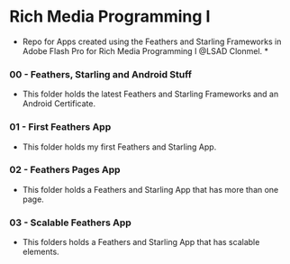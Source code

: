 # Rich Media Programming I

* Repo for Apps created using the Feathers and Starling Frameworks in Adobe Flash Pro for Rich Media Programming I @LSAD Clonmel. *

### 00 - Feathers, Starling and Android Stuff

* This folder holds the latest Feathers and Starling Frameworks and an Android Certificate.

### 01 - First Feathers App

* This folder holds my first Feathers and Starling App.

### 02 - Feathers Pages App

* This folder holds a Feathers and Starling App that has more than one page.

### 03 - Scalable Feathers App

* This folders holds a Feathers and Starling App that has scalable elements.

